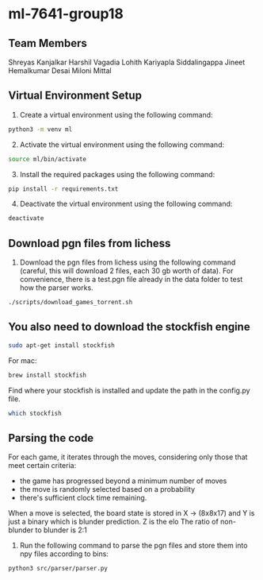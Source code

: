 # ml-7641-group18

## Team Members
Shreyas Kanjalkar
Harshil Vagadia
Lohith Kariyapla Siddalingappa
Jineet Hemalkumar Desai
Miloni Mittal

## Virtual Environment Setup
1. Create a virtual environment using the following command:
```bash
python3 -m venv ml
```

2. Activate the virtual environment using the following command:
```bash
source ml/bin/activate
```

3. Install the required packages using the following command:
```bash
pip install -r requirements.txt
```

4. Deactivate the virtual environment using the following command:
```bash
deactivate
```

## Download pgn files from lichess
1. Download the pgn files from lichess using the following command (careful, this will download 2 files, each 30 gb worth of data).
For convenience, there is a test.pgn file already in the data folder to test how the parser works.
```bash
./scripts/download_games_torrent.sh
```

## You also need to download the stockfish engine
```bash
sudo apt-get install stockfish
```

For mac:
```bash
brew install stockfish
```

Find where your stockfish is installed and update the path in the config.py file.
```bash
which stockfish
```

## Parsing the code

For each game, it iterates through the moves, considering only those that meet certain criteria:
- the game has progressed beyond a minimum number of moves
- the move is randomly selected based on a probability
- there's sufficient clock time remaining.

When a move is selected, the board state is stored in X -> (8x8x17) and Y is just a binary which is blunder prediction. Z is the elo
The ratio of non-blunder to blunder is 2:1

1. Run the following command to parse the pgn files and store them into npy files according to bins:
```bash
python3 src/parser/parser.py
```
